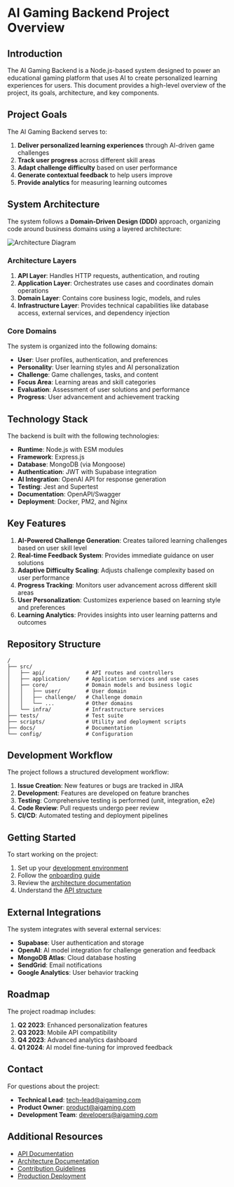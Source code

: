 # AI Gaming Backend Project Overview

## Introduction

The AI Gaming Backend is a Node.js-based system designed to power an educational gaming platform that uses AI to create personalized learning experiences for users. This document provides a high-level overview of the project, its goals, architecture, and key components.

## Project Goals

The AI Gaming Backend serves to:

1. **Deliver personalized learning experiences** through AI-driven game challenges
2. **Track user progress** across different skill areas
3. **Adapt challenge difficulty** based on user performance
4. **Generate contextual feedback** to help users improve
5. **Provide analytics** for measuring learning outcomes

## System Architecture

The system follows a **Domain-Driven Design (DDD)** approach, organizing code around business domains using a layered architecture:

![Architecture Diagram](./assets/architecture-overview.png)

### Architecture Layers

1. **API Layer**: Handles HTTP requests, authentication, and routing
2. **Application Layer**: Orchestrates use cases and coordinates domain operations
3. **Domain Layer**: Contains core business logic, models, and rules
4. **Infrastructure Layer**: Provides technical capabilities like database access, external services, and dependency injection

### Core Domains

The system is organized into the following domains:

- **User**: User profiles, authentication, and preferences
- **Personality**: User learning styles and AI personalization
- **Challenge**: Game challenges, tasks, and content
- **Focus Area**: Learning areas and skill categories
- **Evaluation**: Assessment of user solutions and performance
- **Progress**: User advancement and achievement tracking

## Technology Stack

The backend is built with the following technologies:

- **Runtime**: Node.js with ESM modules
- **Framework**: Express.js
- **Database**: MongoDB (via Mongoose)
- **Authentication**: JWT with Supabase integration
- **AI Integration**: OpenAI API for response generation
- **Testing**: Jest and Supertest
- **Documentation**: OpenAPI/Swagger
- **Deployment**: Docker, PM2, and Nginx

## Key Features

1. **AI-Powered Challenge Generation**: Creates tailored learning challenges based on user skill level
2. **Real-time Feedback System**: Provides immediate guidance on user solutions
3. **Adaptive Difficulty Scaling**: Adjusts challenge complexity based on user performance
4. **Progress Tracking**: Monitors user advancement across different skill areas
5. **User Personalization**: Customizes experience based on learning style and preferences
6. **Learning Analytics**: Provides insights into user learning patterns and outcomes

## Repository Structure

```
/
├── src/
│   ├── api/             # API routes and controllers
│   ├── application/     # Application services and use cases
│   ├── core/            # Domain models and business logic
│   │   ├── user/        # User domain
│   │   ├── challenge/   # Challenge domain
│   │   └── ...          # Other domains
│   └── infra/           # Infrastructure services
├── tests/               # Test suite
├── scripts/             # Utility and deployment scripts
├── docs/                # Documentation
└── config/              # Configuration
```

## Development Workflow

The project follows a structured development workflow:

1. **Issue Creation**: New features or bugs are tracked in JIRA
2. **Development**: Features are developed on feature branches
3. **Testing**: Comprehensive testing is performed (unit, integration, e2e)
4. **Code Review**: Pull requests undergo peer review
5. **CI/CD**: Automated testing and deployment pipelines

## Getting Started

To start working on the project:

1. Set up your [development environment](./guides/development-environment.md)
2. Follow the [onboarding guide](./guides/onboarding-guide.md)
3. Review the [architecture documentation](./architecture/README.md)
4. Understand the [API structure](./api/README.md)

## External Integrations

The system integrates with several external services:

- **Supabase**: User authentication and storage
- **OpenAI**: AI model integration for challenge generation and feedback
- **MongoDB Atlas**: Cloud database hosting
- **SendGrid**: Email notifications
- **Google Analytics**: User behavior tracking

## Roadmap

The project roadmap includes:

1. **Q2 2023**: Enhanced personalization features
2. **Q3 2023**: Mobile API compatibility
3. **Q4 2023**: Advanced analytics dashboard
4. **Q1 2024**: AI model fine-tuning for improved feedback

## Contact

For questions about the project:

- **Technical Lead**: tech-lead@aigaming.com
- **Product Owner**: product@aigaming.com
- **Development Team**: developers@aigaming.com

## Additional Resources

- [API Documentation](./api/README.md)
- [Architecture Documentation](./architecture/README.md)
- [Contribution Guidelines](./guides/contribution-workflow.md)
- [Production Deployment](./guides/production-guide.md) 